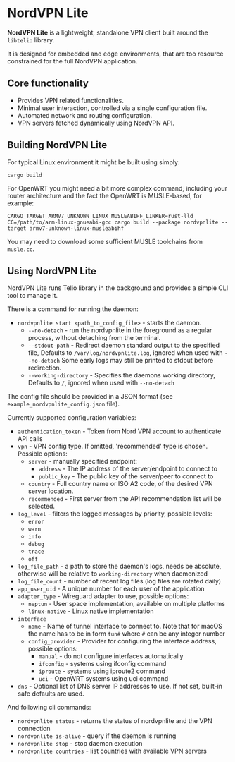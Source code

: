 # NordVPN Lite

**NordVPN Lite** is a lightweight, standalone VPN client built around
the `libtelio` library.

It is designed for embedded and edge environments, that are too resource
constrained for the full NordVPN application.

## Core functionality

* Provides VPN related functionalities.
* Minimal user interaction, controlled via a single configuration file.
* Automated network and routing configuration.
* VPN servers fetched dynamically using NordVPN API.

## Building NordVPN Lite

For typical Linux environment it might be built using simply:

```cargo build```

For OpenWRT you might need a bit more complex command, including your router architecture
and the fact the OpenWRT is MUSLE-based, for example:

```CARGO_TARGET_ARMV7_UNKNOWN_LINUX_MUSLEABIHF_LINKER=rust-lld CC=/path/to/arm-linux-gnueabi-gcc cargo build --package nordvpnlite --target armv7-unknown-linux-musleabihf```

You may need to download some sufficient MUSLE toolchains from `musle.cc`.

## Using NordVPN Lite

NordVPN Lite runs Telio library in the background and provides a simple CLI tool to
manage it.

There is a command for running the daemon:

* `nordvpnlite start <path_to_config_file>` - starts the daemon.
  * `--no-detach` - run the nordvpnlite in the foreground as a regular process,
  without detaching from the terminal.
  * `--stdout-path` - Redirect daemon standard output to the specified file,
  Defaults to `/var/log/nordvpnlite.log`, ignored when used with `--no-detach`
  Some early logs may still be printed to stdout before redirection.
  * `--working-directory` - Specifies the daemons working directory,
  Defaults to `/`, ignored when used with `--no-detach`

The config file should be provided in a JSON format
(see `example_nordvpnlite_config.json` file).

Currently supported configuration variables:

* `authentication_token` - Token from Nord VPN account to authenticate API calls
* `vpn` - VPN config type. If omitted, 'recommended' type is chosen. Possible options:
  * `server` - manually specified endpoint:
    * `address` - The IP address of the server/endpoint to connect to
    * `public_key` - The public key of the server/peer to connect to
  * `country` - Full country name or ISO A2 code, of the desired VPN server location.
  * `recommended` - First server from the API recommendation list will be selected.
* `log_level` - filters the logged messages by priority, possible levels:
  * `error`
  * `warn`
  * `info`
  * `debug`
  * `trace`
  * `off`
* `log_file_path` - a path to store the daemon's logs,
needs be absolute, otherwise will be relative to `working-directory` when daemonized
* `log_file_count` - number of recent log files (log files are rotated daily)
* `app_user_uid` - A unique number for each user of the application
* `adapter_type` - Wireguard adapter to use, possible options:
  * `neptun` - User space implementation, available on multiple platforms
  * `linux-native` - Linux native implementation
* `interface`
  * `name` - Name of tunnel interface to connect to. Note that for macOS
  the name has to be in form `tun#` where `#` can be any integer number
  * `config_provider` - Provider for configuring the interface address,
  possible options:
    * `manual` - do not configure interfaces automatically
    * `ifconfig` - systems using ifconfig command
    * `iproute` - systems using iproute2 command
    * `uci` - OpenWRT systems using uci command
* `dns` - Optional list of DNS server IP addresses to use. If not set, built-in safe defaults are used.

And following cli commands:

* `nordvpnlite status` - returns the status of nordvpnlite and the VPN connection
* `nordvpnlite is-alive` - query if the daemon is running
* `nordvpnlite stop` - stop daemon execution
* `nordvpnlite countries` - list countries with available VPN servers
